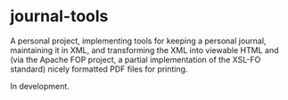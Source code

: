 # journal-tools

A personal project, implementing tools for keeping a personal journal, maintaining it in XML, and transforming the XML into viewable HTML and (via the Apache FOP project, a partial implementation of the XSL-FO standard) nicely formatted PDF files for printing.

In development.